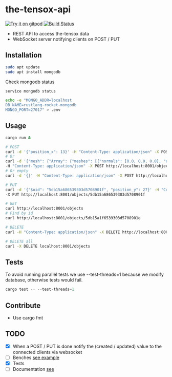 
# the-tensox-api

[![Try it on gitpod](https://img.shields.io/badge/try-on%20gitpod-brightgreen.svg)](https://gitpod.io/#https://github.com/The-Tensox/the-tensox-api)
[![Build Status](https://img.shields.io/circleci/project/The-Tensox/the-tensox-api/master.svg)](https://circleci.com/gh/The-Tensox/the-tensox-api)

- REST API to access the-tensox data
- WebSocket server notifying clients on POST / PUT

## Installation

```bash
sudo apt update
sudo apt install mongodb
```

Check mongodb status

```bash
service mongodb status
```

```bash
echo -e "MONGO_ADDR=localhost
DB_NAME=rustlang-rocket-mongodb
MONGO_PORT=27017" > .env
```

## Usage

```bash
cargo run &

# POST
curl -d '{"position_x": 13}' -H "Content-Type: application/json" -X POST http://localhost:8001/objects
# Or
curl -d '{"mesh": {"Array": {"meshes": [{"normals": [0.0, 0.0, 0.0], "uvs": [0.0, 0.0], "vertices": [1.0, 1.0, 1.0]}]}}}' \
-H "Content-Type: application/json" -X POST http://localhost:8001/objects
# Or empty
curl -d '{}' -H "Content-Type: application/json" -X POST http://localhost:8001/objects

# PUT
curl -d '{"$oid": "5db15a686539303d5708901f", "position_y": 27}' -H "Content-Type: application/json" \
-X PUT http://localhost:8001/objects/5db15a686539303d5708901f

# GET
curl http://localhost:8001/objects
# Find by id
curl http://localhost:8001/objects/5db15a1f6539303d5708901e

# DELETE
curl -H "Content-Type: application/json" -X DELETE http://localhost:8001/objects/5db15a1f6539303d5708901e

# DELETE all
curl -X DELETE localhost:8001/objects
```

## Tests

To avoid running parallel tests we use --test-threads=1 because we modify database, otherwise tests would fail.

```rust
cargo test -- --test-threads=1
```

## Contribute

- Use cargo fmt

## TODO

 - [x] When a POST / PUT is done notify the (created / updated) value to the connected clients via websocket
 - [ ] Benches [see example](https://bheisler.github.io/criterion.rs/book/getting_started.html)
 - [x] Tests
 - [ ] Documentation [see](https://doc.rust-lang.org/rust-by-example/meta/doc.html)